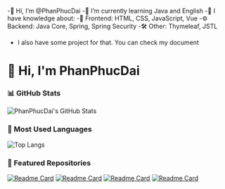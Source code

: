 
-👋 Hi, I’m @PhanPhucDai
-🌱 I’m currently learning Java and English
-🧠 I have knowledge about:
     -🎨 Frontend: HTML, CSS, JavaScript, Vue
     -⚙️ Backend: Java Core, Spring, Spring Security
     -🛠️ Other: Thymeleaf, JSTL
- I also have some project for that. You can check my document

# 👋 Hi, I'm PhanPhucDai

### 📊 GitHub Stats
![PhanPhucDai's GitHub Stats](https://github-readme-stats.vercel.app/api?username=PhanPhucDai&show_icons=true&theme=radical)

### 🌟 Most Used Languages
![Top Langs](https://github-readme-stats.vercel.app/api/top-langs/?username=PhanPhucDai&layout=compact&theme=tokyonight)

### 🚀 Featured Repositories
[![Readme Card](https://github-readme-stats.vercel.app/api/pin/?username=PhanPhucDai&repo=PhanPhucDai/WebBanSach_Backend)](https://github.com/PhanPhucDai/WebBanSach_Backend)
[![Readme Card](https://github-readme-stats.vercel.app/api/pin/?username=PhanPhucDai&repo=PhanPhucDai/WebBanSach_Fronend)](https://github.com/PhanPhucDai/WebBanSach_Fronend)
[![Readme Card](https://github-readme-stats.vercel.app/api/pin/?username=PhanPhucDai&repo=PhanPhucDai/ONLY_Cook)](https://github.com/PhanPhucDai/ONLY_Cook)
[![Readme Card](https://github-readme-stats.vercel.app/api/pin/?username=PhanPhucDai&repo=PhanPhucDai/Du_an_phat_trien_giao_dien)](https://github.com/PhanPhucDai/Du_an_phat_trien_giao_dien)
